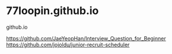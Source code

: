 # 77loopin.github.io
github.io

https://github.com/JaeYeopHan/Interview_Question_for_Beginner
https://github.com/jojoldu/junior-recruit-scheduler
